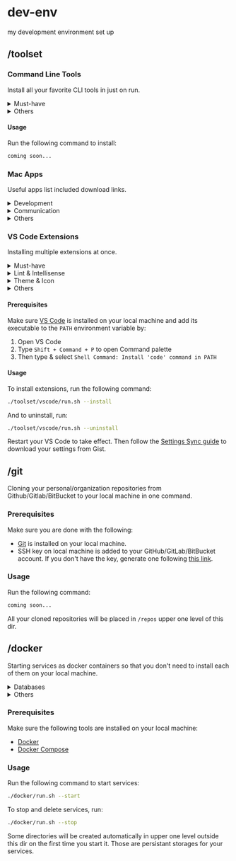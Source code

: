 # dev-env

my development environment set up

## /toolset

### Command Line Tools

Install all your favorite CLI tools in just on run.

<details>
  <summary>Must-have</summary>

  - [xcode](https://developer.apple.com/xcode)
  - [brew](https://brew.sh)
  - [yarn](https://yarnpkg.com/lang/en/docs/install)
  - [nvm](https://github.com/creationix/nvm#installation)
  - [git](https://git-scm.com/book/en/v2/Getting-Started-Installing-Git)
  - [minikube](https://github.com/kubernetes/minikube)
  - [faas](https://github.com/openfaas/faas)
</details>

<details>
  <summary>Others</summary>

  - [hotel](https://github.com/typicode/hotel)
  - [serve](https://github.com/zeit/serve)
  - [fkill-cli](https://github.com/sindresorhus/fkill-cli)
  - [thefuck](https://github.com/nvbn/thefuck)
  - [mkcert](https://github.com/FiloSottile/mkcert)
</details>

#### Usage

Run the following command to install:

```bash
coming soon...
```

### Mac Apps

Useful apps list included download links.

<details>
  <summary>Development</summary>

  - [Trello](https://trello.com/platforms)
  - [VS Code](https://code.visualstudio.com/Download)
  - [Docker](https://docs.docker.com/install)
  - [RoboMongo](https://robomongo.org/download)
  - [SquelPro](https://www.sequelpro.com/download)
  - [Medis](https://github.com/luin/medis/releases/tag/v0.3.0)
  - [Postman](https://www.getpostman.com/apps)
</details>

<details>
  <summary>Communication</summary>

  - [Slack](https://slack.com/downloads/osx)
  - [Mattermost](https://about.mattermost.com/download)
  - [Messenger](https://fbmacmessenger.rsms.me)
  - [Skype](https://www.skype.com/en/get-skype)
</details>

<details>
  <summary>Others</summary>

  - [Alfred](https://www.alfredapp.com)
  - [Spectacle](https://www.spectacleapp.com)
  - [RescureTime](https://www.rescuetime.com/download)
  - [The Unarchiver](https://itunes.apple.com/us/app/the-unarchiver/id425424353)
  - [VLC](https://www.videolan.org/vlc)
  - [WebTorrent](https://webtorrent.io/desktop)
</details>

### VS Code Extensions

Installing multiple extensions at once.

<details>
  <summary>Must-have</summary>

  - [Settings Sync](https://marketplace.visualstudio.com/items?itemName=Shan.code-settings-sync)
  - [Project Manager](https://marketplace.visualstudio.com/items?itemName=alefragnani.project-manager)
</details>

<details>
  <summary>Lint & Intellisense</summary>

- [ESLint](https://marketplace.visualstudio.com/items?itemName=dbaeumer.vscode-eslint)
- [TSLint](https://marketplace.visualstudio.com/items?itemName=eg2.tslint)
- [StyleLint](https://marketplace.visualstudio.com/items?itemName=shinnn.stylelint)
- [MarkdownLint](https://marketplace.visualstudio.com/items?itemName=DavidAnson.vscode-markdownlint)
- [npm Intellisense](https://marketplace.visualstudio.com/items?itemName=christian-kohler.npm-intellisense)
- [Path Intellisense](https://marketplace.visualstudio.com/items?itemName=christian-kohler.path-intellisense)
- [SCSS Intellisense](https://marketplace.visualstudio.com/items?itemName=mrmlnc.vscode-scss)
- [Docker IntelliSense](https://marketplace.visualstudio.com/items?itemName=PeterJausovec.vscode-docker)
</details>

<details>
  <summary>Theme & Icon</summary>

- [Theme - Oceanic Next](https://marketplace.visualstudio.com/items?itemName=naumovs.theme-oceanicnext)
- [Ayu](https://marketplace.visualstudio.com/items?itemName=teabyii.ayu)
</details>

<details>
  <summary>Others</summary>

- [Auto Close Tag](https://marketplace.visualstudio.com/items?itemName=formulahendry.auto-close-tag)
- [Auto Rename Tag](https://marketplace.visualstudio.com/items?itemName=formulahendry.auto-rename-tag)
- [Color Highlight](https://marketplace.visualstudio.com/items?itemName=naumovs.color-highlight)
- [Import Cost](https://marketplace.visualstudio.com/items?itemName=wix.vscode-import-cost)
- [Code Spell Checker](https://marketplace.visualstudio.com/items?itemName=streetsidesoftware.code-spell-checker)
- [Git History](https://marketplace.visualstudio.com/items?itemName=donjayamanne.githistory)
- [Markdown All-in-One](https://marketplace.visualstudio.com/items?itemName=yzhang.markdown-all-in-one)
- [Swagger Viewer](https://marketplace.visualstudio.com/items?itemName=Arjun.swagger-viewer)
- [Beautify](https://marketplace.visualstudio.com/items?itemName=HookyQR.beautify)
- [change-case](https://marketplace.visualstudio.com/items?itemName=wmaurer.change-case)
- [vscode-base64](https://marketplace.visualstudio.com/items?itemName=adamhartford.vscode-base64)
- [Polacode](https://marketplace.visualstudio.com/items?itemName=pnp.polacode)
</details>

#### Prerequisites

Make sure [VS Code](https://code.visualstudio.com/Download) is installed on your local machine and add its executable to the `PATH` environment variable by:

1. Open VS Code
2. Type `Shift + Command + P` to open Command palette
3. Then type & select `Shell Command: Install 'code' command in PATH`

#### Usage

To install extensions, run the following command:

```bash
./toolset/vscode/run.sh --install
```

And to uninstall, run:

```bash
./toolset/vscode/run.sh --uninstall
```

Restart your VS Code to take effect. Then follow the [Settings Sync guide](https://marketplace.visualstudio.com/items?itemName=Shan.code-settings-sync) to download your settings from Gist.

## /git

Cloning your personal/organization repositories from Github/Gitlab/BitBucket to your local machine in one command.

### Prerequisites

Make sure you are done with the following:
- [Git](https://git-scm.com/book/en/v2/Getting-Started-Installing-Git) is installed on your local machine.
- SSH key on local machine is added to your GitHub/GitLab/BitBucket account. If you don't have the key, generate one following [this link](https://help.github.com/articles/generating-a-new-ssh-key-and-adding-it-to-the-ssh-agent).

### Usage

Run the following command:

```bash
coming soon...
```

All your cloned repositories will be placed in `/repos` upper one level of this dir.

## /docker

Starting services as docker containers so that you don't need to install each of them on your local machine.

<details>
  <summary>Databases</summary>

  - [mysql](https://hub.docker.com/_/mysql)
  - [mongodb](https://hub.docker.com/_/mongo)
  - [redis](https://hub.docker.com/_/redis)
</details>

<details>
  <summary>Others</summary>

  - [php](https://hub.docker.com/_/php)
</details>

### Prerequisites

Make sure the following tools are installed on your local machine:

- [Docker](https://docs.docker.com/install)
- [Docker Compose](https://docs.docker.com/compose)

### Usage

Run the following command to start services:

```bash
./docker/run.sh --start
```

To stop and delete services, run:

```bash
./docker/run.sh --stop
```

Some directories will be created automatically in upper one level outside this dir on the first time you start it. Those are persistant storages for your services.
